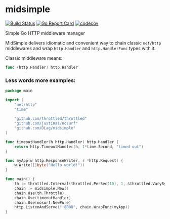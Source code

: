 # midsimple
[![Build Status](https://travis-ci.org/DLag/midsimple.svg?branch=master)](https://travis-ci.org/DLag/midsimple)
[![Go Report Card](https://goreportcard.com/badge/github.com/DLag/midsimple)](https://goreportcard.com/report/github.com/DLag/midsimple)
[![codecov](https://codecov.io/gh/DLag/midsimple/branch/master/graph/badge.svg)](https://codecov.io/gh/DLag/midsimple)

Simple Go HTTP middleware manager

MidSimple delivers idiomatic and convenient way to chain classic `net/http` middlewares and wrap `http.Handler` and `http.HandlerFunc` types with it.

Classic middleware means:
```go
func (http.Handler) http.Handler
```

### Less words more examples:
```go
package main

import (
    "net/http"
    "time"
    
    "github.com/throttled/throttled"
    "github.com/justinas/nosurf"
    "github.com/DLag/midsimple"
)

func timeoutHandler(h http.Handler) http.Handler {
    return http.TimeoutHandler(h, 1*time.Second, "timed out")
}

func myApp(w http.ResponseWriter, r *http.Request) {
    w.Write([]byte("Hello world!"))
}

func main() {
    th := throttled.Interval(throttled.PerSec(10), 1, &throttled.VaryBy{Path: true}, 50)
    chain := midsimple.New()
    chain.Use(th.Throttle)
    chain.Use(timeoutHandler)
    chain.Use(nosurf.NewPure)
    http.ListenAndServe(":8000", chain.WrapFunc(myApp))
}
```